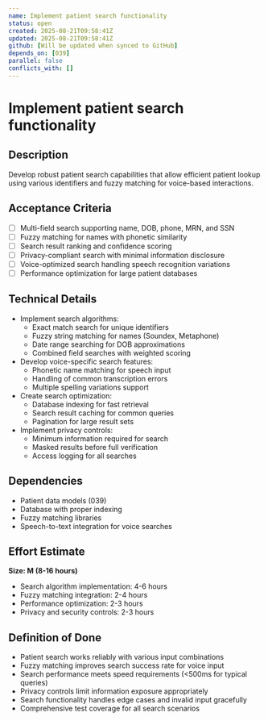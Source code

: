 ```yaml
---
name: Implement patient search functionality
status: open
created: 2025-08-21T09:58:41Z
updated: 2025-08-21T09:58:41Z
github: [Will be updated when synced to GitHub]
depends_on: [039]
parallel: false
conflicts_with: []
---
```


# Implement patient search functionality

## Description
Develop robust patient search capabilities that allow efficient patient lookup using various identifiers and fuzzy matching for voice-based interactions.

## Acceptance Criteria
- [ ] Multi-field search supporting name, DOB, phone, MRN, and SSN
- [ ] Fuzzy matching for names with phonetic similarity
- [ ] Search result ranking and confidence scoring
- [ ] Privacy-compliant search with minimal information disclosure
- [ ] Voice-optimized search handling speech recognition variations
- [ ] Performance optimization for large patient databases

## Technical Details
- Implement search algorithms:
  - Exact match search for unique identifiers
  - Fuzzy string matching for names (Soundex, Metaphone)
  - Date range searching for DOB approximations
  - Combined field searches with weighted scoring
- Develop voice-specific search features:
  - Phonetic name matching for speech input
  - Handling of common transcription errors
  - Multiple spelling variations support
- Create search optimization:
  - Database indexing for fast retrieval
  - Search result caching for common queries
  - Pagination for large result sets
- Implement privacy controls:
  - Minimum information required for search
  - Masked results before full verification
  - Access logging for all searches

## Dependencies
- Patient data models (039)
- Database with proper indexing
- Fuzzy matching libraries
- Speech-to-text integration for voice searches

## Effort Estimate
**Size: M (8-16 hours)**
- Search algorithm implementation: 4-6 hours
- Fuzzy matching integration: 2-4 hours
- Performance optimization: 2-3 hours
- Privacy and security controls: 2-3 hours

## Definition of Done
- Patient search works reliably with various input combinations
- Fuzzy matching improves search success rate for voice input
- Search performance meets speed requirements (<500ms for typical queries)
- Privacy controls limit information exposure appropriately
- Search functionality handles edge cases and invalid input gracefully
- Comprehensive test coverage for all search scenarios